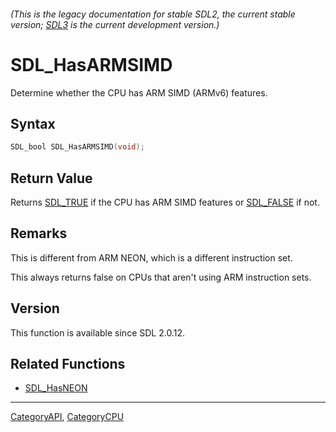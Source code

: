 ###### (This is the legacy documentation for stable SDL2, the current stable version; [SDL3](https://wiki.libsdl.org/SDL3/) is the current development version.)
# SDL_HasARMSIMD

Determine whether the CPU has ARM SIMD (ARMv6) features.

## Syntax

```c
SDL_bool SDL_HasARMSIMD(void);

```

## Return Value

Returns [SDL_TRUE](SDL_TRUE) if the CPU has ARM SIMD features or
[SDL_FALSE](SDL_FALSE) if not.

## Remarks

This is different from ARM NEON, which is a different instruction set.

This always returns false on CPUs that aren't using ARM instruction sets.

## Version

This function is available since SDL 2.0.12.

## Related Functions

* [SDL_HasNEON](SDL_HasNEON)

----
[CategoryAPI](CategoryAPI), [CategoryCPU](CategoryCPU)


